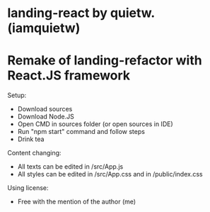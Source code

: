 # landing-react by quietw. (iamquietw)
# Remake of landing-refactor with React.JS framework

Setup:
  - Download sources
  - Download Node.JS
  - Open CMD in sources folder (or open sources in IDE)
  - Run "npm start" command and follow steps
  - Drink tea
  
Content changing:
  - All texts can be edited in /src/App.js
  - All styles can be edited in /src/App.css and in /public/index.css

Using license:
  - Free with the mention of the author (me)
